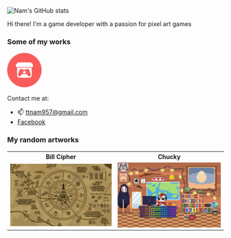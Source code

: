 ![Nam's GitHub stats](https://github-readme-stats.vercel.app/api?username=NamPhuThuy)

Hi there! I'm a game developer with a passion for pixel art games

### Some of my works
<a href="https://kryple.itch.io/">
  <img src="images/Itch_logo.png" alt="Image description" width="80">
</a>  

Contact me at:
- 📫 ttnam957@gmail.com
- [Facebook](https://www.facebook.com/profile.php?id=61554875248180)

### My random artworks
<!-- ![](images/Bill_Cipher.png) -->



<table>
        <tr>
            <th>Bill Cipher</th>
            <th>Chucky</th>
        </tr>
        <tr>
            <td><img src="images/Bill_Cipher.png" alt="Image description" width="500px"></td>
            <td><img src="images/Workspace.png" alt="Image description" width="500px"></td>
        </tr>
    </table>
